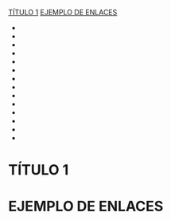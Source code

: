 [TÍTULO 1](#titulo-1)
[EJEMPLO DE ENLACES](#ejemplo-de-enlaces)




-
-
-
-
-
-
-
-
-
-
-
-
-
-






# TÍTULO 1
# EJEMPLO DE ENLACES
